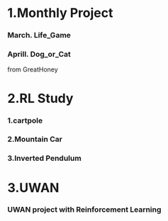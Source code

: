 1.Monthly Project
======
### March. Life_Game
### Aprill. Dog_or_Cat

from GreatHoney

2.RL Study
======
### 1.cartpole
### 2.Mountain Car
### 3.Inverted Pendulum

3.UWAN
====
### UWAN project with Reinforcement Learning
